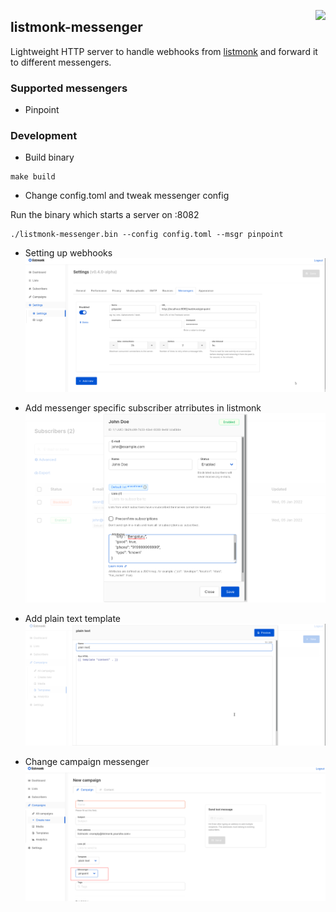 <a href="https://zerodha.tech"><img src="https://zerodha.tech/static/images/github-badge.svg" align="right" /></a>
## listmonk-messenger

Lightweight HTTP server to handle webhooks from [listmonk](https://listmonk.app) and forward it to different messengers.

### Supported messengers

* Pinpoint

### Development

* Build binary
```
make build
```

* Change config.toml and tweak messenger config

Run the binary which starts a server on :8082
```
./listmonk-messenger.bin --config config.toml --msgr pinpoint
```

* Setting up webhooks
![](/screenshots/listmonk-setting-up-webhook.png)

* Add messenger specific subscriber atrributes in listmonk
![](/screenshots/listmonk-add-subsriber-attrib.png)

* Add plain text template
![](/screenshots/listmonk-plain-text-template.png)

* Change campaign messenger
![](/screenshots/listmonk-change-campaign-mgr.png)